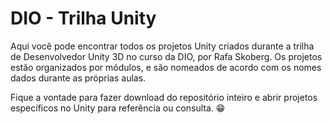 # DIO - Trilha Unity

Aqui você pode encontrar todos os projetos Unity criados durante a trilha de Desenvolvedor Unity 3D no curso da DIO, por Rafa Skoberg.
Os projetos estão organizados por módulos, e são nomeados de acordo com os nomes dados durante as próprias aulas.

Fique a vontade para fazer download do repositório inteiro e abrir projetos específicos no Unity para referência ou consulta. 😁
